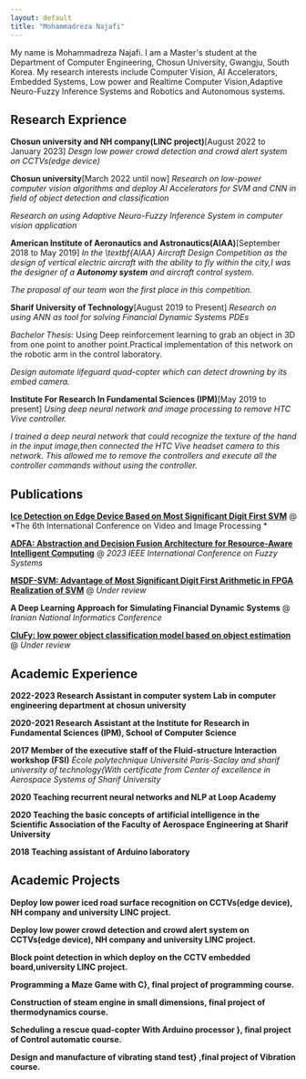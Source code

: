 ```yaml
---
layout: default
title: "Mohammadreza Najafi"
---
```


My name is Mohammadreza Najafi. I am a Master's student at the Department of Computer Engineering, Chosun University, Gwangju, South Korea. My research interests include Computer Vision, AI Accelerators, Embedded Systems, Low power and Realtime Computer Vision,Adaptive Neuro-Fuzzy Inference Systems and Robotics and Autonomous systems.

## Research Exprience 

**Chosun university and NH company(LINC project)**[August 2022 to January  2023]
*Desgn low power crowd detection and crowd alert system on CCTVs(edge device)*


**Chosun university**[March 2022 until now]
*Research on low-power computer vision algorithms and deploy AI Accelerators for SVM and CNN in field of object detection and classification*

*Research on using Adaptive Neuro-Fuzzy Inference System in computer vision application*


**American Institute of Aeronautics and Astronautics(AIAA)**[September 2018 to May 2019]
*In the \textbf{AIAA} Aircraft Design Competition as the design of vertical electric aircraft with the ability to fly within the city,I was the designer of a **Autonomy system** and aircraft control system.*

*The proposal of our team won the first place in this competition.*

**Sharif University of Technology**[August 2019 to Present]
*Research on using ANN as tool for solving  Financial Dynamic Systems PDEs*

*Bachelor Thesis:*
Using Deep reinforcement learning to grab an object in 3D from one point to another point.Practical implementation of this network on the robotic arm in the control laboratory.

*Design automate lifeguard quad-copter which can detect drowning by its embed camera.*

**Institute For Research In Fundamental Sciences (IPM)**[May 2019 to present]
*Using deep neural network and image processing to remove HTC Vive controller.*

*I trained a deep neural network that could recognize the texture of the hand in the input image,then connected the HTC Vive headset camera to this network. This allowed me to remove the controllers and execute all the controller commands without using the controller.*


## Publications 

**[Ice Detection on Edge Device Based on Most Significant Digit First SVM](/ice.pdf)** @ *The 6th International Conference on Video and Image Processing *

**[ADFA: Abstraction and Decision Fusion Architecture for Resource-Aware Intelligent Computing](/abs.pdf)** @ *2023 IEEE International Conference on Fuzzy Systems* 

**[MSDF-SVM: Advantage of Most Significant Digit First Arithmetic in FPGA Realization of SVM](/svm.pdf)** @ *Under review*

**A Deep Learning Approach for Simulating Financial Dynamic Systems** @ *Iranian National Informatics Conference*

**[CluFy: low power object classification model based on object estimation](/object.pdf)** @ *Under review*







## Academic Experience

**2022-2023 Research Assistant in computer system Lab in computer engineering department at chosun university**

**2020-2021 Research Assistant at the Institute for Research in Fundamental Sciences (IPM), School of Computer Science**

**2017 Member of the executive staff of the Fluid-structure Interaction workshop (FSI)**
*École polytechnique Université Paris-Saclay  and sharif university of technology(With certificate from  Center of excellence in Aerospace Systems of Sharif University*

**2020 Teaching recurrent neural networks and NLP at Loop Academy**

**2020 Teaching the basic concepts of artificial intelligence in the Scientific Association of the Faculty of Aerospace Engineering at Sharif University**

**2018 Teaching assistant of Arduino laboratory**


## Academic Projects

**Deploy low power iced road surface recognition on CCTVs(edge device), NH company and university LINC project.**

**Deploy low power crowd detection and crowd alert system on CCTVs(edge device), NH company and university LINC project.**

**Block point detection in which deploy on the CCTV embedded board,university LINC project.**

**Programming a Maze Game with C}, final project of programming course.**

**Construction of steam engine in small dimensions, final project of thermodynamics course.**

**Scheduling a rescue quad-copter With Arduino processor }, final project of Control automatic course.**

**Design and manufacture of vibrating stand test} ,final project of Vibration  course.**
